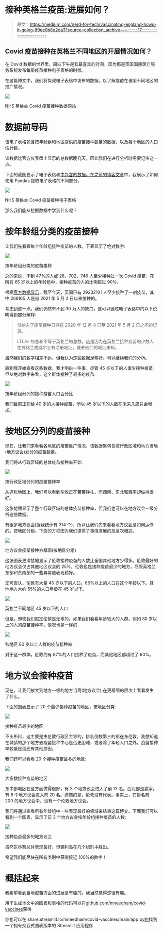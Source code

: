# 接种英格兰疫苗:进展如何？

> 原文：<https://medium.com/nerd-for-tech/vaccinating-england-hows-it-going-89ee0b8e2da3?source=collection_archive---------17----------------------->

## Covid 疫苗接种在英格兰不同地区的开展情况如何？

在 Covid 数据的世界里，周四下午是我最喜欢的时间，因为那是英国国民医疗服务系统发布每周疫苗接种电子表格的时候。

在这篇博文中，我们将探究电子表格中发布的数据，以了解疫苗在该国不同地区的推广情况。

![](img/69deddc64bbb28726491000c3198da2b.png)

NHS 英格兰 Covid 疫苗接种数据网站

# 数据前导码

该电子表格包含按年龄组和地区提供的疫苗接种数量的数据，以及每个地区的人口估计数。

该数据比官方仪表盘上显示的总数据晚几天，因此我们在进行分析时需要记住这一点。

下面的截图显示了电子表格和[中包含的数据，在之前的博客文章](https://www.markhneedham.com/blog/2021/04/17/england-covid-vaccination-rates-the-data/)中，我展示了如何使用 Pandas 提取电子表格的不同部分。

![](img/48994621e912f3ce599d0a0786b0352d.png)

NHS 英格兰 Covid 疫苗接种电子表格

那么我们能从挖掘数据中学到什么呢？

# 按年龄组分类的疫苗接种

让我们先看看每个年龄组接种疫苗的人数。下表显示了绝对数字:

![](img/514feea2ab724ca26098ed8cd1084d9f.png)

按年龄组分类的疫苗接种

总的来说，不到 47%的人或 28，702，746 人至少接种过一次 Covid 疫苗，在所有 65 岁以上的年龄组中，接种疫苗的人的比例超过 90%。

根据[官方数据显示](https://coronavirus.data.gov.uk/details/vaccinations)，截至今天，英国已有 29232101 人至少接种了一剂疫苗，其中 266165 人是自 2021 年 5 月 2 日以来接种的。

考虑到这一点，我们仍然有不到 30 万人的缺口，这可以通过电子表格中的以下说明得到部分解释:

> 仅纳入了疫苗接种日期在 2020 年 12 月 8 日至 2021 年 5 月 2 日之间的记录。
> 
> LTLAs 的总和不等于英格兰的总数。这是因为在英格兰接种疫苗的少数人在苏格兰或威尔士有注册地址，或者他们的地址未知。

虽然我们的数字相差不远，但我认为这些数据足够好，可以继续我们的分析。

直到我开始查看这些数据，我才明白一件事，尽管 45 岁以下的人很少接种疫苗，但从绝对数字来看，这个群体接种了最多的疫苗:

![](img/1f93e866b370d6ebdd8e02169edbc66d.png)

按年龄组分列的接种疫苗人口百分比

我们目前正在给 40 岁的人接种疫苗，所以 45 岁以下的人数在未来几周只会增加。

# 按地区分列的疫苗接种

现在，让我们来看看各地区的疫苗推广情况。该数据集包含按行政区域和地方当局(地方议会)划分的疫苗数量。

我们将从行政区域的总体疫苗接种率开始:

![](img/d2b6e6db29bc8791b283135cd902025a.png)

按行政区域分列的疫苗接种率

从这张地图上，我们可以看到伦敦正在苦苦挣扎，而西南、东北和西南却做得很好。

这张地图显示了整个行政区域的总体疫苗接种率，但我们也可以在地方议会一级分析这些数据。

有很多地方议会(据我统计有 314 个)，所以让我们先来看看地方议会是如何运作的，按地区分组。下面的方框图为我们提供了事情进展的高层次概述。

![](img/686908a2bde4d8f98d70a426e61bc864.png)

地方议会疫苗接种方框图(按地区分组)

这张图表更清楚地显示了伦敦接种疫苗的人数比全国其他地方少得多。伦敦最好的地方议会仅占其他地区议会的 25%。伦敦也是接种疫苗最少的地方，尽管英格兰东部和东南部的一些异常值表现稍好。

无可否认，伦敦有大量 45 岁以下的人口，66%以上的人口在这个年龄以下。其他地方大约 55%的人口年龄在 45 岁以下。

![](img/984e1f5ca544ddfe296e4589dde35e6c.png)

英格兰不同地区 45 岁以下的人口

但是，即使我们假定伦敦是无辜的，如果我们看看年龄较大的人群，例如 80 岁以上的人的疫苗接种率，情况也是一样的

![](img/21d93cc0713ea12da33dbf3c563ddba5.png)

各地区 80 岁以上人群的疫苗接种率

对于这一群体，伦敦约有 87%的人口接种了疫苗，而其他地区都超过了 90%。

# 地方议会接种疫苗

现在，让我们放大到地方一级的地方当局(地方议会),在更精细的层次上看看发生了什么。

下面的图表显示了 20 个最少接种疫苗的地区，按地区分类:

![](img/d8e602c46ef47e1ab4e1774ad7c7af27.png)

接种疫苗最少的地区

不出所料，这主要是由伦敦行政区主导的，排名倒数第三的都在东伦敦。我想知道在城镇的那个地方去疫苗接种中心是否更困难，或者除了年轻人口之外，疫苗接种率较低是否还有其他原因。

我们还可以看看 20 个接种疫苗最多的地区:

![](img/51218eee02230da205b8480b293f5ce5.png)

大多数接种疫苗的地区

东中部地区在这方面做得很好，有 3 个地方议会进入了前 12 名。西北部是赢家，有 6 个地方议会进入前 20 名。遗憾的是，伦敦没有代表。事实上，在排名前 200 的地方议会中，没有一个伦敦地方议会。

我们将通过查看所有年龄组中一些表现最好的领域来结束这篇博文。下面我们可以看到一个图表，显示了前 3 个地方议会按年龄组接种疫苗的人数:

![](img/8dfc546d84fde9c78458c7608e4290f2.png)

接种疫苗最多的地方议会

虽然东林赛总体表现最好，但锡利岛在几个组别中胜出。

希望我们能尽快在所有类别中获得接近 100%的数字！

# 概括起来

我希望看到当地疫苗方面的进展是有趣的，我当然觉得这很有趣。

用于生成本文中的图表和表格的代码可以在[github.com/mneedham/covid-vaccines](https://github.com/mneedham/covid-vaccines)获得

你也可以在 share.streamlit.io/mneedham/covid-vaccines/main/app.py[的](https://share.streamlit.io/mneedham/covid-vaccines/main/app.py)找到一个拥有交互式图表版本的 Streamlit 应用程序